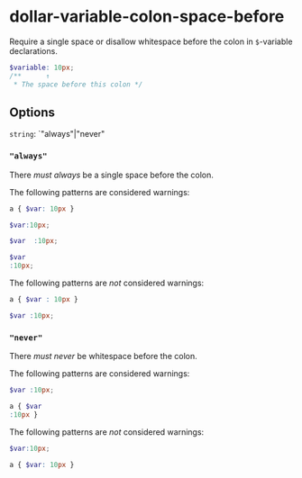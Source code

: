 # dollar-variable-colon-space-before

Require a single space or disallow whitespace before the colon in `$`-variable declarations.

```scss
$variable: 10px;
/**      ↑
 * The space before this colon */
```

## Options

`string`: `"always"|"never"

### `"always"`

There *must always* be a single space before the colon.

The following patterns are considered warnings:

```scss
a { $var: 10px }
```

```scss
$var:10px;
```

```scss
$var  :10px;
```

```scss
$var
:10px;
```

The following patterns are *not* considered warnings:

```scss
a { $var : 10px }
```

```scss
$var :10px;
```

### `"never"`

There *must never* be whitespace before the colon.

The following patterns are considered warnings:

```scss
$var :10px;
```

```scss
a { $var
:10px }
```

The following patterns are *not* considered warnings:

```scss
$var:10px;
```

```scss
a { $var: 10px }
```
